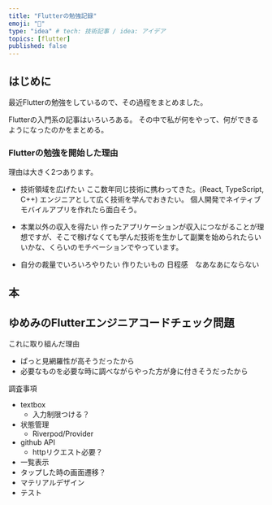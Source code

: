 ```yaml
---
title: "Flutterの勉強記録"
emoji: "🐷"
type: "idea" # tech: 技術記事 / idea: アイデア
topics: [flutter]
published: false
---
```


## はじめに
最近Flutterの勉強をしているので、その過程をまとめました。

Flutterの入門系の記事はいろいろある。
その中で私が何をやって、何ができるようになったのかをまとめる。

### Flutterの勉強を開始した理由
理由は大きく2つあります。
* 技術領域を広げたい
ここ数年同じ技術に携わってきた。(React, TypeScript, C++)
エンジニアとして広く技術を学んでおきたい。
個人開発でネイティブモバイルアプリを作れたら面白そう。

* 本業以外の収入を得たい
作ったアプリケーションが収入につながることが理想ですが、そこで稼げなくても学んだ技術を生かして副業を始められたらいいかな、くらいのモチベーションでやっています。

* 自分の裁量でいろいろやりたい
作りたいもの
日程感　なあなあにならない

## 本

## ゆめみのFlutterエンジニアコードチェック問題
これに取り組んだ理由
* ぱっと見網羅性が高そうだったから
* 必要なものを必要な時に調べながらやった方が身に付きそうだったから

調査事項
* textbox
  * 入力制限つける？
* 状態管理
  * Riverpod/Provider
* github API
  * httpリクエスト必要？
* 一覧表示
* タップした時の画面遷移？
* マテリアルデザイン
* テスト



